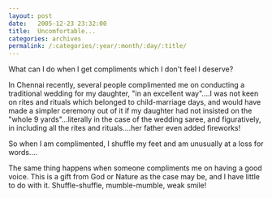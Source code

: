 ```yaml
---
layout: post
date:	2005-12-23 23:32:00
title:  Uncomfortable...
categories: archives
permalink: /:categories/:year/:month/:day/:title/
---
```

What can I do when I get compliments which I don't feel I deserve?

In Chennai recently, several people complimented me on conducting a traditional wedding for my daughter, "in an excellent way"....I was not keen on rites and rituals which belonged to child-marriage days, and would have made a simpler ceremony out of it if my daughter had not insisted on the "whole 9 yards"...literally in the case of the  wedding saree, and figuratively, in including all the rites and rituals....her father even added fireworks!

So when I am complimented, I shuffle my feet and am unusually at a loss for words....

The same thing happens when someone compliments me on having a good voice. This is a gift from God or Nature as the case may be, and I have little to do with it. Shuffle-shuffle, mumble-mumble, weak smile!
